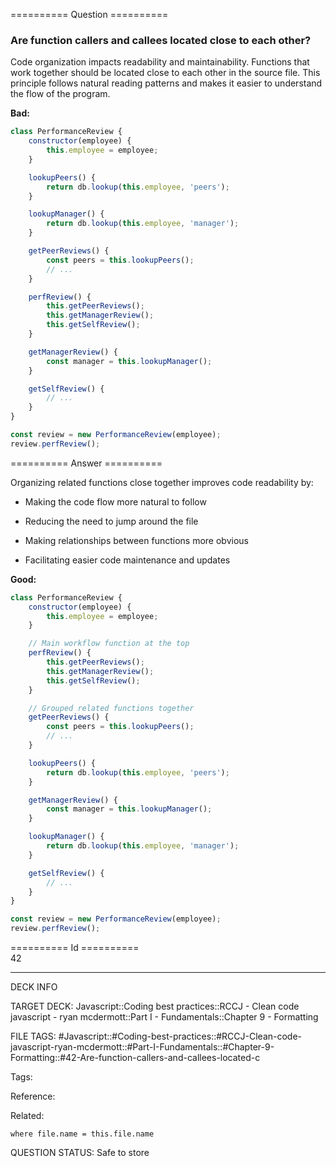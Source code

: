 ========== Question ==========  

### Are function callers and callees located close to each other?

Code organization impacts readability and maintainability. Functions that work together should be located close to each other in the source file. This principle follows natural reading patterns and makes it easier to understand the flow of the program.

**Bad:**

```javascript
class PerformanceReview {
    constructor(employee) {
        this.employee = employee;
    }

    lookupPeers() {
        return db.lookup(this.employee, 'peers');
    }

    lookupManager() {
        return db.lookup(this.employee, 'manager');
    }

    getPeerReviews() {
        const peers = this.lookupPeers();
        // ...
    }

    perfReview() {
        this.getPeerReviews();
        this.getManagerReview();
        this.getSelfReview();
    }

    getManagerReview() {
        const manager = this.lookupManager();
    }

    getSelfReview() {
        // ...
    }
}

const review = new PerformanceReview(employee);
review.perfReview();
```  

========== Answer ==========  

Organizing related functions close together improves code readability by:

-   Making the code flow more natural to follow

-   Reducing the need to jump around the file

-   Making relationships between functions more obvious

-   Facilitating easier code maintenance and updates

**Good:**

```javascript
class PerformanceReview {
    constructor(employee) {
        this.employee = employee;
    }

    // Main workflow function at the top
    perfReview() {
        this.getPeerReviews();
        this.getManagerReview();
        this.getSelfReview();
    }

    // Grouped related functions together
    getPeerReviews() {
        const peers = this.lookupPeers();
        // ...
    }

    lookupPeers() {
        return db.lookup(this.employee, 'peers');
    }

    getManagerReview() {
        const manager = this.lookupManager();
    }

    lookupManager() {
        return db.lookup(this.employee, 'manager');
    }

    getSelfReview() {
        // ...
    }
}

const review = new PerformanceReview(employee);
review.perfReview();
```

========== Id ==========  
42

---

DECK INFO

TARGET DECK: Javascript::Coding best practices::RCCJ - Clean code javascript - ryan mcdermott::Part I - Fundamentals::Chapter 9 - Formatting

FILE TAGS: #Javascript::#Coding-best-practices::#RCCJ-Clean-code-javascript-ryan-mcdermott::#Part-I-Fundamentals::#Chapter-9-Formatting::#42-Are-function-callers-and-callees-located-c

Tags:

Reference:

Related:

```dataview
where file.name = this.file.name
```

QUESTION STATUS: Safe to store

